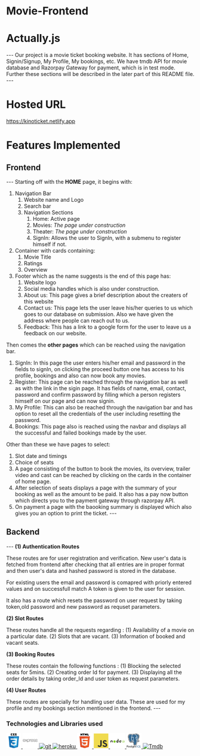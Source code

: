 # Movie-Frontend
# Actually.js
--- Our project is a movie ticket booking website. It has sections of Home, Signin/Signup, My Profile, My bookings, etc. We have tmdb API for movie database and Razorpay Gateway for payment, which is in test mode. Further these sections will be described in the later part of this README file. ---

# Hosted URL 
https://kinoticket.netlify.app

# Features Implemented
## Frontend
--- Starting off with the **HOME** page, it begins with:
1. Navigation Bar
   1. Website name and Logo
   2. Search bar
   3. Navigation Sections
      1. Home: Active page
      2.  Movies: _The page under construction_
      3.  Theater: _The page under construction_
      4.  SignIn: Allows the user to SignIn, with a submenu to register himself if not.
2. Container with cards containing:
   1. Movie Title
   2. Ratings 
   3. Overview
3. Footer which as the name suggests is the end of this page has:
   1. Website logo
   2. Social media handles which is also under construction.
   3. About us: This page gives a brief description about the creaters of this website
   4. Contact us: This page lets the user leave his/her queries to us which goes to our database on submission. Also we have given the address where people can reach out to us.
   5. Feedback: This has a link to a google form for the user to leave us a feedback on our website.

Then comes the **other pages** which can be reached using the navigation bar. 

1. SignIn: In this page the user enters his/her email and password in the fields to signIn, on clicking the proceed button one has access to his profile, bookings and also can now book any movies.
2. Register: This page can be reached through the navigation bar as well as with the link in the sigin page. It has fields of name, email, contact, password and confirm password by filling which a person registers himself on our page and can now signin.
3. My Profile: This can also be reached through the navigation bar and has option to reset all the credentials of the user including resetting the password.
4. Bookings: This page also is reached using the navbar and displays all the successful and failed bookings made by the user.

Other than these we have pages to select:

1. Slot date and timings
2. Choice of seats 
3. A page consisting of the button to book the movies, its overview, trailer video and cast can be reached by clicking on the cards in the container of home page.
4. After selection of seats displays a page with the summary of your booking as well as the amount to be paid. It also has a pay now button which directs you to the payment gateway through razorpay API.
5. On payment a page with the baooking summary is displayed which also gives you an option to print the ticket. ---


## Backend
--- **(1) Authentication Routes**
 
These routes are for user registration and verification. New user's data is fetched from frontend after checking that all entries are in proper format and then user's data and hashed password is stored in the database.

For existing users the email and password is comapred with priorly entered values and on successfull match A token is given to the user for session.

It also has a route which resets the password on user request by taking token,old password and new password as requset parameters.

**(2) Slot Routes**

These routes handle all the requests regarding :
(1) Availability of a movie on a particular date.
(2) Slots that are vacant.
(3) Information of booked and vacant seats.

**(3) Booking Routes**

These routes contain the following functions :
(1) Blocking the selected seats for 5mins.
(2) Creating order Id for payment.
(3) Displaying all the order details by taking order_Id and user token as request parameters.

**(4) User Routes**

These routes are specially for handling user data. These are used for my profile and my bookings section mentioned in the frontend.   ---


<h3 align="left">Technologies and Libraries used</h3>
<p align="left"> <a href="https://www.w3schools.com/css/" target="_blank"> <img src="https://raw.githubusercontent.com/devicons/devicon/master/icons/css3/css3-original-wordmark.svg" alt="css3" width="40" height="40"/> </a> <a href="https://expressjs.com" target="_blank"> <img src="https://raw.githubusercontent.com/devicons/devicon/master/icons/express/express-original-wordmark.svg" alt="express" width="40" height="40"/> </a> <a href="https://git-scm.com/" target="_blank"> <img src="https://www.vectorlogo.zone/logos/git-scm/git-scm-icon.svg" alt="git" width="40" height="40"/> </a> <a href="https://heroku.com" target="_blank"> <img src="https://www.vectorlogo.zone/logos/heroku/heroku-icon.svg" alt="heroku" width="40" height="40"/> </a> <a href="https://www.w3.org/html/" target="_blank"> <img src="https://raw.githubusercontent.com/devicons/devicon/master/icons/html5/html5-original-wordmark.svg" alt="html5" width="40" height="40"/> </a> <a href="https://developer.mozilla.org/en-US/docs/Web/JavaScript" target="_blank"> <img src="https://raw.githubusercontent.com/devicons/devicon/master/icons/javascript/javascript-original.svg" alt="javascript" width="40" height="40"/> </a> <a href="https://nodejs.org" target="_blank"> <img src="https://raw.githubusercontent.com/devicons/devicon/master/icons/nodejs/nodejs-original-wordmark.svg" alt="nodejs" width="40" height="40"/> </a> <a href="https://www.postgresql.org" target="_blank"> <img src="https://raw.githubusercontent.com/devicons/devicon/master/icons/postgresql/postgresql-original-wordmark.svg" alt="postgresql" width="40" height="40"/> </a> <a href=""> <img src="https://pbs.twimg.com/profile_images/1243623122089041920/gVZIvphd_400x400.jpg" alt="Tmdb" width="40" height ="40"/></a></p> 
